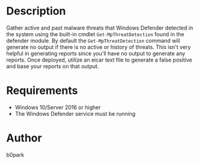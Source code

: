 # Description

Gather active and past malware threats that Windows Defender detected in the system using the built-in cmdlet `Get-MpThreatDetection` found in the defender module. By default the `Get-MpThreatDetection` command will generate no output if there is no active or history of threats. This isn't very helpful in generating reports since you'll have no output to generate any reports. Once deployed, utilize an eicar text file to generate a false positive and base your reports on that output.

# Requirements

* Windows 10/Server 2016 or higher
* The Windows Defender service must be running

# Author
b0park
